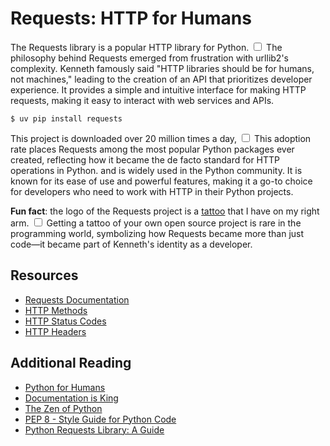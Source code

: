 # Requests: HTTP for Humans

The Requests library is a popular HTTP library for Python.<label for="sn-requests" class="margin-toggle sidenote-number"></label>
<input type="checkbox" id="sn-requests" class="margin-toggle"/>
<span class="sidenote">The philosophy behind Requests emerged from frustration with urllib2's complexity. Kenneth famously said "HTTP libraries should be for humans, not machines," leading to the creation of an API that prioritizes developer experience.</span> It provides a simple and intuitive interface for making HTTP requests, making it easy to interact with web services and APIs.

    $ uv pip install requests

This project is downloaded over 20 million times a day,<label for="sn-downloads" class="margin-toggle sidenote-number"></label>
<input type="checkbox" id="sn-downloads" class="margin-toggle"/>
<span class="sidenote">This adoption rate places Requests among the most popular Python packages ever created, reflecting how it became the de facto standard for HTTP operations in Python.</span> and is widely used in the Python community. It is known for its ease of use and powerful features, making it a go-to choice for developers who need to work with HTTP in their Python projects.

**Fun fact**: the logo of the Requests project is a [tattoo](/photos/experiments/Tattoos) that I have on my right arm.<label for="sn-tattoo" class="margin-toggle sidenote-number"></label>
<input type="checkbox" id="sn-tattoo" class="margin-toggle"/>
<span class="sidenote">Getting a tattoo of your own open source project is rare in the programming world, symbolizing how Requests became more than just code—it became part of Kenneth's identity as a developer.</span>

## Resources

- [Requests Documentation](https://docs.python-requests.org/en/master/)
- [HTTP Methods](https://developer.mozilla.org/en-US/docs/Web/HTTP/Methods)
- [HTTP Status Codes](https://developer.mozilla.org/en-US/docs/Web/HTTP/Status)
- [HTTP Headers](https://developer.mozilla.org/en-US/docs/Web/HTTP/Headers)

## Additional Reading

- [Python for Humans](/talks/python-for-humans)
- [Documentation is King](/talks/documentation-is-king)
- [The Zen of Python](https://www.python.org/dev/peps/pep-0020/)
- [PEP 8 - Style Guide for Python Code](https://www.python.org/dev/peps/pep-0008/)
- [Python Requests Library: A Guide](https://realpython.com/python-requests/)
